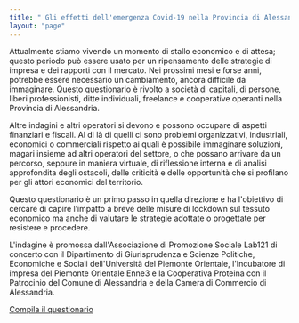 ```yaml
---
title: " Gli effetti dell'emergenza Covid-19 nella Provincia di Alessandria "
layout: "page"
---
```


Attualmente stiamo vivendo un momento di stallo economico e di attesa; questo periodo può essere usato per un ripensamento delle strategie di impresa e dei rapporti con il mercato. Nei prossimi mesi e forse anni, potrebbe essere necessario un cambiamento, ancora difficile da immaginare.
Questo questionario è rivolto a società di capitali, di persone, liberi professionisti, ditte individuali, freelance e cooperative operanti nella Provincia di Alessandria.

Altre indagini e altri operatori si devono e possono occupare di aspetti finanziari e fiscali. Al di là di quelli ci sono problemi organizzativi, industriali, economici o commerciali rispetto ai quali è possibile immaginare soluzioni, magari insieme ad altri operatori del settore, o che possano arrivare da un percorso, seppure in maniera virtuale, di riflessione interna e di analisi approfondita degli ostacoli, delle criticità e delle opportunità che si profilano per gli attori economici del territorio.

Questo questionario è un primo passo in quella direzione e ha l'obiettivo di cercare di capire l’impatto a breve delle misure di lockdown sul tessuto economico ma anche di valutare le strategie adottate o progettate per resistere e procedere.

L'indagine è promossa dall'Associazione di Promozione Sociale Lab121 di concerto con il Dipartimento di Giurisprudenza e Scienze Politiche, Economiche e Sociali dell'Università del Piemonte Orientale, l'Incubatore di impresa del Piemonte Orientale Enne3 e la Cooperativa Proteina con il Patrocinio del Comune di Alessandria e della Camera di Commercio di Alessandria.

[Compila il questionario](https://survey.uniupo.it/index.php/945625?lang=it)

